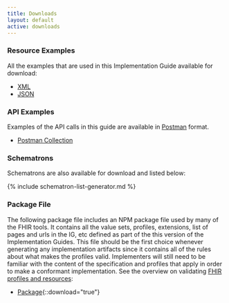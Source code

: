 ```yaml
---
title: Downloads
layout: default
active: downloads
---
```


### Resource Examples

All the examples that are used in this Implementation Guide available for download:

- [XML](examples.xml.zip)
- [JSON](examples.json.zip)

### API Examples 

Examples of the API calls in this guide are available in [Postman](https://www.postman.com/) format.

- [Postman Collection](FederatedQuery.postman_collection.json)


### Schematrons

Schematrons are also available for download and listed below:

<!-- ================================================ -->
<!--  use this line to include an autogenerated list of all examples from the remove it if you would like to hand generate it -->

{% include schematron-list-generator.md %}
<!-- ================================================ -->


### Package File

The following package file includes an NPM package file used by many of the FHIR tools.  It contains all the value sets, profiles, extensions, list of pages and urls in the IG, etc defined as part of the this version of the Implementation Guides. This file should be the first choice whenever generating any implementation artifacts since it contains all of the rules about what makes the profiles valid. Implementers will still need to be familiar with the content of the specification and profiles that apply in order to make a conformant implementation. See the overview on validating [FHIR profiles and resources]({{site.data.fhir.path}}validation.html):

- [Package](package.tgz){::download="true"}
